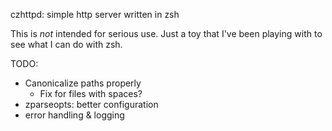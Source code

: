 czhttpd: simple http server written in zsh

This is *not* intended for serious use. Just a toy that I've been playing with to see what I can do with zsh.

TODO:
- Canonicalize paths properly
    - Fix for files with spaces?
- zparseopts: better configuration
- error handling & logging
